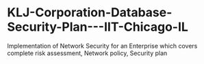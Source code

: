 # KLJ-Corporation-Database-Security-Plan---IIT-Chicago-IL
Implementation of Network Security for an Enterprise which covers complete risk assessment, Network policy, Security plan
